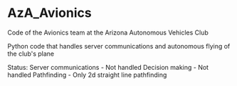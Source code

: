 # AzA_Avionics
Code of the Avionics team at the Arizona Autonomous Vehicles Club

Python code that handles server communications and autonomous flying of the club's plane

Status:
Server communications - Not handled
Decision making - Not handled
Pathfinding - Only 2d straight line pathfinding


